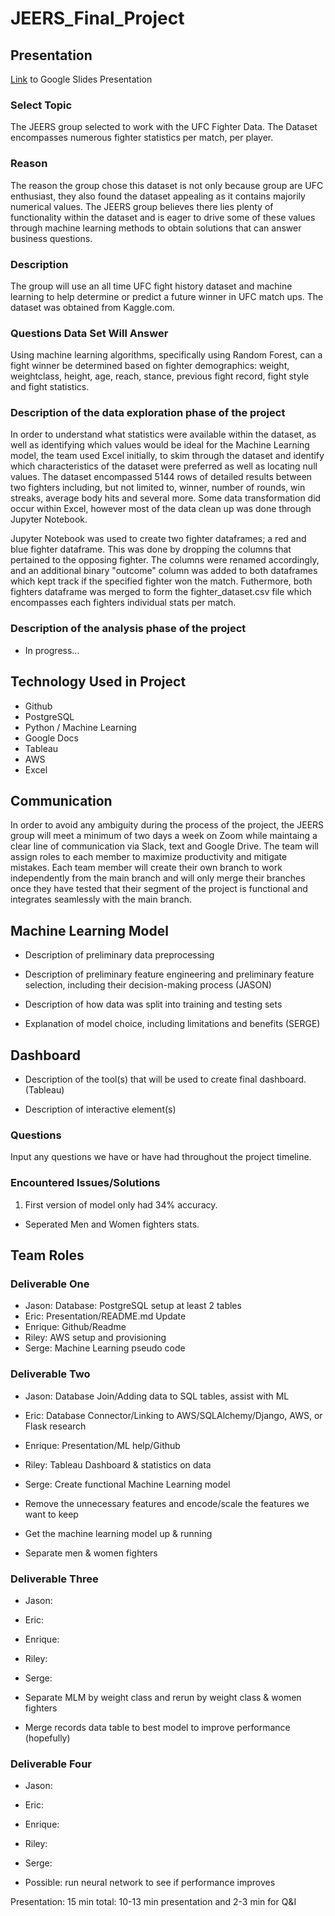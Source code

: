 # JEERS_Final_Project



## Presentation

[Link](https://docs.google.com/presentation/d/1Snf4cU-scyTUzBSdKRYNp5xEPtBvUgXduF_YP0-fb5A/edit?usp=sharing) to Google Slides Presentation


### Select Topic

The JEERS group selected to work with the UFC Fighter Data. The Dataset encompasses numerous fighter statistics per match, per player.

### Reason

The reason the group chose this dataset is not only because group are UFC enthusiast, they also found the dataset appealing as it contains majorily numerical values. The JEERS group believes there lies plenty of functionality within the dataset and is eager to drive some of these values through machine learning methods to obtain solutions that can answer business questions.
 
### Description

The group will use an all time UFC fight history dataset and machine learning to help determine or predict a future winner in UFC match ups. The dataset was obtained from Kaggle.com.

### Questions Data Set Will Answer

Using machine learning algorithms, specifically using Random Forest, can a fight winner be determined based on fighter demographics: weight, weightclass, height, age, reach, stance, previous fight record, fight style and fight statistics.

### Description of the data exploration phase of the project

In order to understand what statistics were available within the dataset, as well as identifying which values would be ideal for the Machine Learning model, the team used Excel initially, to skim through the dataset and identify which characteristics of the dataset were preferred as well as locating null values. The dataset encompassed 5144 rows of detailed results between two fighters including, but not limited to, winner, number of rounds, win streaks, average body hits and several more. Some data transformation did occur within Excel, however most of the data clean up was done through Jupyter Notebook.

Jupyter Notebook was used to create two fighter dataframes; a red and blue fighter dataframe. This was done by dropping the columns that pertained to the opposing fighter. The columns were renamed accordingly, and an additional binary "outcome" column was added to both dataframes which kept track if the specified fighter won the match. Futhermore, both fighters dataframe was merged to form the fighter_dataset.csv file which encompasses each fighters individual stats per match.

### Description of the analysis phase of the project

- In progress...
  
## Technology Used in Project

- Github
- PostgreSQL
- Python / Machine Learning
- Google Docs
- Tableau
- AWS
- Excel

## Communication

In order to avoid any ambiguity during the process of the project, the JEERS group will meet a minimum of two days a week on Zoom while maintaing a clear line of communication via Slack, text and Google Drive. 
The team will assign roles to each member to maximize productivity and mitigate mistakes. Each team member will create their own branch to work independently from the main branch and will only merge their branches once they have tested that their segment of the project is functional and integrates seamlessly with the main branch.

## Machine Learning Model

- Description of preliminary data preprocessing

- Description of preliminary feature engineering and preliminary feature selection, including their decision-making process (JASON)

- Description of how data was split into training and testing sets

- Explanation of model choice, including limitations and benefits (SERGE)

## Dashboard

- Description of the tool(s) that will be used to create final dashboard. (Tableau)

- Description of interactive element(s)

### Questions

Input any questions we have or have had throughout the project timeline.

### Encountered Issues/Solutions

1. First version of model only had 34% accuracy.
 - Seperated Men and Women fighters stats.


## Team Roles

### Deliverable One

- Jason: Database: PostgreSQL setup at least 2 tables
- Eric: Presentation/README.md Update  
- Enrique: Github/Readme
- Riley: AWS setup and provisioning
- Serge: Machine Learning pseudo code

### Deliverable Two

- Jason: Database Join/Adding data to SQL tables, assist with ML
- Eric:  Database Connector/Linking to AWS/SQLAlchemy/Django, AWS, or Flask research
- Enrique:  Presentation/ML help/Github
- Riley:  Tableau Dashboard & statistics on data
- Serge:  Create functional Machine Learning model

- Remove the unnecessary features and encode/scale the features we want to keep
- Get the machine learning model up & running
- Separate men & women fighters

### Deliverable Three

- Jason:  
- Eric:  
- Enrique:  
- Riley:  
- Serge:  

- Separate MLM by weight class and rerun by weight class & women fighters
- Merge records data table to best model to improve performance (hopefully)


### Deliverable Four

- Jason:  
- Eric:  
- Enrique:  
- Riley:  
- Serge:  

- Possible: run neural network to see if performance improves

Presentation: 15 min total: 10-13 min presentation and 2-3 min for Q&I
